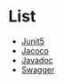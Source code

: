# List
- [Junit5](tests/index.md)
- [Jacoco](jacoco/index.md)
- [Javadoc](javadoc/index.html)
- [Swagger](https://can019.github.io/spring-base/swagger-ui/index.html?urls.primaryName=v0.2.0)
